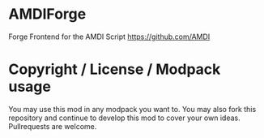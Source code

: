 # AMDIForge
Forge Frontend for the AMDI Script https://github.com/AMDI

# Copyright / License / Modpack usage
You may use this mod in any modpack you want to. You may also fork this repository and continue to develop this mod to cover your own ideas. Pullrequests are welcome.
